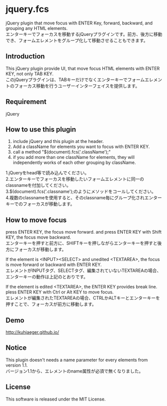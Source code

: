 # jquery.fcs
jQuery plugin that move focus with ENTER Key, forward, backward, and grouping any HTML elements.<br>
エンターキーでフォーカスを移動するjQueryプラグインです。前方、後方に移動でき、フォームエレメントをグループ化して移動させることもできます。

## Introduction
This jQuery plugin provide UI, that move focus HTML elements with ENTER KEY, not only TAB KEY.<br>
このjQueryプラグインは、TABキーだけでなくエンターキーでフォームエレメントのフォーカス移動を行うユーザーインターフェイスを提供します。

## Requirement
jQuery

## How to use this plugin
1. include jQuery and this plugin at the header.
2. Add a className for elements you want to focus with ENTER KEY.
3. call a method "$(document).fcs('.className');"
4. if you add more than one className for elements, they will independently works of each other grouping by className. 

1.jQueryをhead等で読み込んでください。<br>
2.エンターキーでフォーカスを移動したいフォームエレメントに同一のclassnameを付加してください。<br>
3.$(document).fcs('.classname');のようにメソッドをコールしてください。<br>
4.複数のclassnameを使用すると、そのclassname毎にグループ化されエンターキーでのフォーカスが移動します。<br>


## How to move focus
press ENTER KEY, the focus move forward. and press ENTER KEY with Shift KEY, the focus move backward.<br>
エンターキーを押すと前方に、SHIFTキーを押しながらエンターキーを押すと後方にフォーカスが移動します。

If the element is &lt;INPUT&gt;&lt;SELECT&gt; and unedited &lt;TEXTAREA&gt;, the focus is move forward or backward with ENTER KEY.<br>
エレメントがINPUTタグ、SELECTタグ、編集されていないTEXTAREAの場合、エンターキーの動作は上記のとおりです。

If the element is edited &lt;TEXTAREA&gt;, the ENTER KEY provides break line. pless ENTER KEY with Ctrl or Alt KEY to move focus.<br>
エレメントが編集されたTEXTAREAの場合、CTRLかALTキーとエンターキーを押すことで、フォーカスが前方に移動します。

## Demo
http://kuhjaeger.github.io/

## Notice
This plugin doesn't needs a name parameter for every elements from version 1.1.<br>
バージョン1.1から、エレメントのname属性が必須で無くなりました。

## License
This software is released under the MIT License.

